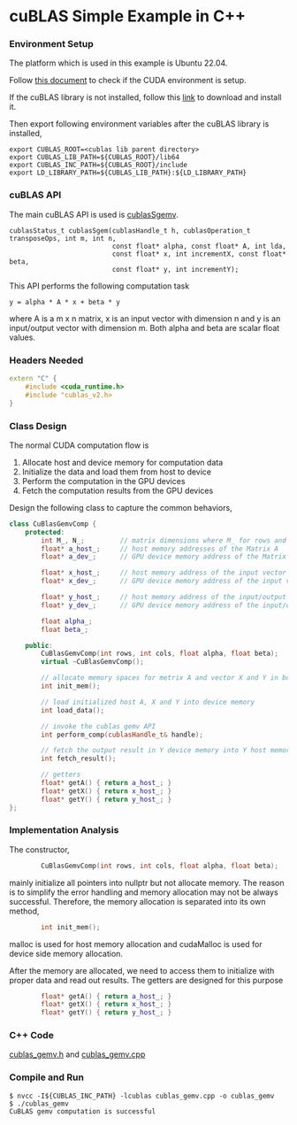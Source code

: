 # cuBLAS Simple Example in C++

### Environment Setup
The platform which is used in this example is Ubuntu 22.04.

Follow [this document](./cuda_env_setup.md) to check if the CUDA environment is setup.

If the cuBLAS library is not installed, follow this [link](https://developer.nvidia.com/cublas) to download and install it.

Then export following environment variables after the cuBLAS library is installed,

```
export CUBLAS_ROOT=<cublas lib parent directory>
export CUBLAS_LIB_PATH=${CUBLAS_ROOT}/lib64
export CUBLAS_INC_PATH=${CUBLAS_ROOT}/include
export LD_LIBRARY_PATH=${CUBLAS_LIB_PATH}:${LD_LIBRARY_PATH}
```
### cuBLAS API

The main cuBLAS API is used is [cublasSgemv](https://docs.nvidia.com/cuda/cublas/index.html#cublas-t-gemv). 

```
cublasStatus_t cublasSgem(cublasHandle_t h, cublasOperation_t transposeOps, int m, int n,
                          const float* alpha, const float* A, int lda,
                          const float* x, int incrementX, const float* beta,
                          const float* y, int incrementY);
```
This API performs the following computation task

```
y = alpha * A * x + beta * y
```
where A is a m x n matrix, x is an input vector with dimension n and y is an input/output vector with dimension m.
Both alpha and beta are scalar float values.

### Headers Needed

```cpp
extern "C" {
    #include <cuda_runtime.h>
    #include "cublas_v2.h>
}
```

### Class Design

The normal CUDA computation flow is
  1. Allocate host and device memory for computation data
  2. Initialize the data and load them from host to device
  3. Perform the computation in the GPU devices
  4. Fetch the computation results from the GPU devices

Design the following class to capture the common behaviors,

```cpp
class CuBlasGemvComp {
    protected:
        int M_, N_;         // matrix dimensions where M_ for rows and N_ for cols
        float* a_host_;     // host memory addresses of the Matrix A
        float* a_dev_;      // GPU device memory address of the Matrix A

        float* x_host_;     // host memory address of the input vector X
        float* x_dev_;      // GPU device memory address of the input vector X

        float* y_host_;     // host memory address of the input/output vector Y
        float* y_dev_;      // GPU device memory address of the input/output vector Y

        float alpha_;
        float beta_;

    public:
        CuBlasGemvComp(int rows, int cols, float alpha, float beta);
        virtual ~CuBlasGemvComp();

        // allocate memory spaces for metrix A and vector X and Y in both host and device
        int init_mem();

        // load initialized host A, X and Y into device memory
        int load_data();

        // invoke the cublas gemv API
        int perform_comp(cublasHandle_t& handle);

        // fetch the output result in Y device memory into Y host memory
        int fetch_result();

        // getters
        float* getA() { return a_host_; }
        float* getX() { return x_host_; }
        float* getY() { return y_host_; }
};

```

### Implementation Analysis

The constructor,
```cpp
        CuBlasGemvComp(int rows, int cols, float alpha, float beta);
```
mainly initialize all pointers into nullptr but not allocate memory. 
The reason is to simplify the error handling and memory allocation may not be always successful.
Therefore, the memory allocation is separated into its own method,

```cpp
        int init_mem();
```
malloc is used for host memory allocation and cudaMalloc is used for device side memory allocation.

After the memory are allocated, we need to access them to initialize with proper data and read out results.
The getters are designed for this purpose

```cpp
        float* getA() { return a_host_; }
        float* getX() { return x_host_; }
        float* getY() { return y_host_; }
```

### C++ Code

[cublas_gemv.h](./cublas_gemv.h) and [cublas_gemv.cpp](./cublas_gemv.cpp)

### Compile and Run

```
$ nvcc -I${CUBLAS_INC_PATH} -lcublas cublas_gemv.cpp -o cublas_gemv
$ ./cublas_gemv
CuBLAS gemv computation is successful
```
